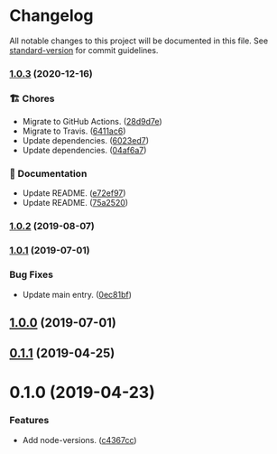 # Changelog

All notable changes to this project will be documented in this file. See [standard-version](https://github.com/conventional-changelog/standard-version) for commit guidelines.

### [1.0.3](https://github.com/darkobits/node-versions/compare/v1.0.2...v1.0.3) (2020-12-16)


### 🏗 Chores

* Migrate to GitHub Actions. ([28d9d7e](https://github.com/darkobits/node-versions/commit/28d9d7e1e08941f82b1930b2e66e03d227830076))
* Migrate to Travis. ([6411ac6](https://github.com/darkobits/node-versions/commit/6411ac6da6e2af4ea09017f916f1be4a64a23122))
* Update dependencies. ([6023ed7](https://github.com/darkobits/node-versions/commit/6023ed7e8902727e8eb7e633979b67bbbaf82d42))
* Update dependencies. ([04af6a7](https://github.com/darkobits/node-versions/commit/04af6a7d1784233d0eebd15cc90f85f55ca2d6b4))


### 📖 Documentation

* Update README. ([e72ef97](https://github.com/darkobits/node-versions/commit/e72ef970479cc9af8e17b4a4b1de2b5e13fb6123))
* Update README. ([75a2520](https://github.com/darkobits/node-versions/commit/75a2520869e8224f20c5fa93377416849f1f7c93))

### [1.0.2](https://github.com/darkobits/node-versions/compare/v1.0.1...v1.0.2) (2019-08-07)

### [1.0.1](https://github.com/darkobits/node-versions/compare/v1.0.0...v1.0.1) (2019-07-01)


### Bug Fixes

* Update main entry. ([0ec81bf](https://github.com/darkobits/node-versions/commit/0ec81bf))



## [1.0.0](https://github.com/darkobits/node-versions/compare/v0.1.1...v1.0.0) (2019-07-01)



## [0.1.1](https://github.com/darkobits/node-versions/compare/v0.1.0...v0.1.1) (2019-04-25)



# 0.1.0 (2019-04-23)


### Features

* Add node-versions. ([c4367cc](https://github.com/darkobits/node-versions/commit/c4367cc))
